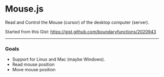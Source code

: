Mouse.js
========

Read and Control the Mouse (cursor) of the desktop computer (server).

Started from this Gist: https://gist.github.com/boundaryfunctions/2020943 

-----

### Goals
- Support for Linux and Mac (maybe Windows).
- Read mouse position
- Move mouse position
